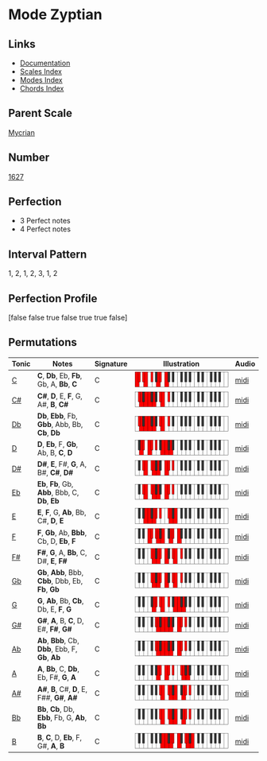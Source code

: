 # Mode Zyptian

## Links

- [Documentation](index.md)
- [Scales Index](Scales.md)
- [Modes Index](Modes.md)
- [Chords Index](Chords.md)

## Parent Scale

[Mycrian](ScaleMycrian.md)

## Number

[1627](https://ianring.com/musictheory/scales/1627)

## Perfection

- 3 Perfect notes
- 4 Perfect notes

## Interval Pattern

1, 2, 1, 2, 3, 1, 2

## Perfection Profile

[false false true false true true false]

## Permutations

| Tonic | Notes | Signature | Illustration | Audio |
|-------|-------|-----------|--------------|-------|
| [C](ModeCNaturalZyptian.md) | **C**, **Db**, Eb, **Fb**, Gb, A, **Bb**, **C** | C | ![CNaturalZyptian](ModeCNaturalZyptian.png) | [midi](https://github.com/edipermadi/music/blob/main/docs/ModeCNaturalZyptian.mid?raw=true) |
| [C#](ModeCSharpZyptian.md) | **C#**, **D**, E, **F**, G, A#, **B**, **C#** | C | ![CSharpZyptian](ModeCSharpZyptian.png) | [midi](https://github.com/edipermadi/music/blob/main/docs/ModeCSharpZyptian.mid?raw=true) |
| [Db](ModeDFlatZyptian.md) | **Db**, **Ebb**, Fb, **Gbb**, Abb, Bb, **Cb**, **Db** | C | ![DFlatZyptian](ModeDFlatZyptian.png) | [midi](https://github.com/edipermadi/music/blob/main/docs/ModeDFlatZyptian.mid?raw=true) |
| [D](ModeDNaturalZyptian.md) | **D**, **Eb**, F, **Gb**, Ab, B, **C**, **D** | C | ![DNaturalZyptian](ModeDNaturalZyptian.png) | [midi](https://github.com/edipermadi/music/blob/main/docs/ModeDNaturalZyptian.mid?raw=true) |
| [D#](ModeDSharpZyptian.md) | **D#**, **E**, F#, **G**, A, B#, **C#**, **D#** | C | ![DSharpZyptian](ModeDSharpZyptian.png) | [midi](https://github.com/edipermadi/music/blob/main/docs/ModeDSharpZyptian.mid?raw=true) |
| [Eb](ModeEFlatZyptian.md) | **Eb**, **Fb**, Gb, **Abb**, Bbb, C, **Db**, **Eb** | C | ![EFlatZyptian](ModeEFlatZyptian.png) | [midi](https://github.com/edipermadi/music/blob/main/docs/ModeEFlatZyptian.mid?raw=true) |
| [E](ModeENaturalZyptian.md) | **E**, **F**, G, **Ab**, Bb, C#, **D**, **E** | C | ![ENaturalZyptian](ModeENaturalZyptian.png) | [midi](https://github.com/edipermadi/music/blob/main/docs/ModeENaturalZyptian.mid?raw=true) |
| [F](ModeFNaturalZyptian.md) | **F**, **Gb**, Ab, **Bbb**, Cb, D, **Eb**, **F** | C | ![FNaturalZyptian](ModeFNaturalZyptian.png) | [midi](https://github.com/edipermadi/music/blob/main/docs/ModeFNaturalZyptian.mid?raw=true) |
| [F#](ModeFSharpZyptian.md) | **F#**, **G**, A, **Bb**, C, D#, **E**, **F#** | C | ![FSharpZyptian](ModeFSharpZyptian.png) | [midi](https://github.com/edipermadi/music/blob/main/docs/ModeFSharpZyptian.mid?raw=true) |
| [Gb](ModeGFlatZyptian.md) | **Gb**, **Abb**, Bbb, **Cbb**, Dbb, Eb, **Fb**, **Gb** | C | ![GFlatZyptian](ModeGFlatZyptian.png) | [midi](https://github.com/edipermadi/music/blob/main/docs/ModeGFlatZyptian.mid?raw=true) |
| [G](ModeGNaturalZyptian.md) | **G**, **Ab**, Bb, **Cb**, Db, E, **F**, **G** | C | ![GNaturalZyptian](ModeGNaturalZyptian.png) | [midi](https://github.com/edipermadi/music/blob/main/docs/ModeGNaturalZyptian.mid?raw=true) |
| [G#](ModeGSharpZyptian.md) | **G#**, **A**, B, **C**, D, E#, **F#**, **G#** | C | ![GSharpZyptian](ModeGSharpZyptian.png) | [midi](https://github.com/edipermadi/music/blob/main/docs/ModeGSharpZyptian.mid?raw=true) |
| [Ab](ModeAFlatZyptian.md) | **Ab**, **Bbb**, Cb, **Dbb**, Ebb, F, **Gb**, **Ab** | C | ![AFlatZyptian](ModeAFlatZyptian.png) | [midi](https://github.com/edipermadi/music/blob/main/docs/ModeAFlatZyptian.mid?raw=true) |
| [A](ModeANaturalZyptian.md) | **A**, **Bb**, C, **Db**, Eb, F#, **G**, **A** | C | ![ANaturalZyptian](ModeANaturalZyptian.png) | [midi](https://github.com/edipermadi/music/blob/main/docs/ModeANaturalZyptian.mid?raw=true) |
| [A#](ModeASharpZyptian.md) | **A#**, **B**, C#, **D**, E, F##, **G#**, **A#** | C | ![ASharpZyptian](ModeASharpZyptian.png) | [midi](https://github.com/edipermadi/music/blob/main/docs/ModeASharpZyptian.mid?raw=true) |
| [Bb](ModeBFlatZyptian.md) | **Bb**, **Cb**, Db, **Ebb**, Fb, G, **Ab**, **Bb** | C | ![BFlatZyptian](ModeBFlatZyptian.png) | [midi](https://github.com/edipermadi/music/blob/main/docs/ModeBFlatZyptian.mid?raw=true) |
| [B](ModeBNaturalZyptian.md) | **B**, **C**, D, **Eb**, F, G#, **A**, **B** | C | ![BNaturalZyptian](ModeBNaturalZyptian.png) | [midi](https://github.com/edipermadi/music/blob/main/docs/ModeBNaturalZyptian.mid?raw=true) |
